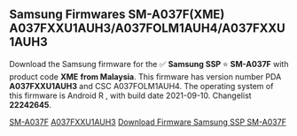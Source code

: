 <h2>Samsung Firmwares SM-A037F(XME) A037FXXU1AUH3/A037FOLM1AUH4/A037FXXU1AUH3</h2>
Download the Samsung firmware for the ✅ <strong>Samsung SSP </strong> ⭐ <strong>SM-A037F</strong> with product code <strong>XME</strong> <strong> from Malaysia</strong>. This firmware has version number PDA <strong>A037FXXU1AUH3</strong> and CSC A037FOLM1AUH4. The operating system of this firmware is Android R , with build date 2021-09-10. Changelist <strong>22242645</strong>.


[SM-A037F](https://samfirm.shop/samsung/model/SM-A037F)
[A037FXXU1AUH3](https://samfirm.shop/samsung/pda/A037FXXU1AUH3)
[Download Firmware Samsung SSP SM-A037F](https://samfirm.shop/samsung/firmware/455625)
